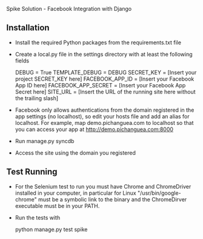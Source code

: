 Spike Solution - Facebook Integration with Django

Installation
---

- Install the required Python packages from the requirements.txt file
- Create a local.py file in the settings directory with at least the following fields

    DEBUG = True
    TEMPLATE_DEBUG = DEBUG
    SECRET_KEY = [Insert your project SECRET_KEY here] 
    FACEBOOK_APP_ID = [Insert your Facebook App ID here]
    FACEBOOK_APP_SECRET = [Insert your Facebook App Secret here]
    SITE_URL = [Insert the URL of the running site here without the trailing slash]
    
- Facebook only allows authentications from the domain registered in the app settings (no localhost), so edit your hosts file and add an alias for localhost. For example, map demo.pichanguea.com to localhost so that you can access your app at http://demo.pichanguea.com:8000

- Run manage.py syncdb

- Access the site using the domain you registered

Test Running
---

- For the Selenium test to run you must have Chrome and ChromeDriver installed in your computer, in particular for Linux "/usr/bin/google-chrome" must be a symbolic link to the binary and the ChromeDirver executable must be in your PATH.

- Run the tests with

    python manage.py test spike

